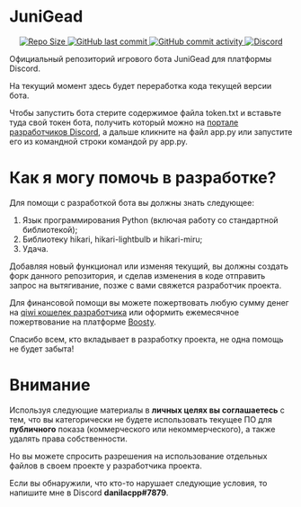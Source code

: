 # JuniGead

<div align="center">

<a class="github-badge" href="https://github.com/danilacpp/JuniGead" tabindex="-1">
<img src="https://img.shields.io/github/repo-size/danilacpp/JuniGead" alt="Repo Size"/>
</a>
<a class="github-badge" href="https://github.com/danilacpp/JuniGead" tabindex="-1">
<img src="https://img.shields.io/github/last-commit/danilacpp/JuniGead" alt="GitHub last commit"/>
</a>
<a class="github-badge" href="https://github.com/danilacpp/JuniGead" tabindex="-1">
<img src="https://img.shields.io/github/commit-activity/m/danilacpp/JuniGead?label=commits" alt="GitHub commit activity"/>
</a>
<a class="github-badge" href="https://discord.com/invite/4jq5xFSksh" tabindex="-1">
<img src="https://img.shields.io/discord/982266650030116906" alt="Discord"/>
</a>

</div>

Официальный репозиторий игрового бота JuniGead для платформы Discord.

На текущий момент здесь будет переработка кода текущей версии бота.

Чтобы запустить бота стерите содержимое файла token.txt и вставьте туда свой токен бота, получить который можно на [портале разработчиков Discord](https://discord.com/developers/applications), а дальше кликните на файл app.py или запустите его из командной строки командой py app.py.

# Как я могу помочь в разработке?

Для помощи с разработкой бота вы должны знать следующее:

1) Язык программирования Python (включая работу со стандартной библиотекой);
2) Библиотеку hikari, hikari-lightbulb и hikari-miru;
3) Удача.

Добавляя новый функционал или изменяя текущий, вы должны создать форк данного репозитория, и сделав изменения в коде отправить запрос на вытягивание, позже с вами свяжется разработчик проекта.

Для финансовой помощи вы можете пожертвовать любую сумму денег на [qiwi кошелек разработчика](https://qiwi.com/n/JUNIGEAD) или оформить ежемесячное пожертвование на платформе [Boosty](https://boosty.to/danilacpp).

Спасибо всем, кто вкладывает в разработку проекта, не одна помощь не будет забыта!

# Внимание

Используя следующие материалы в **личных целях вы соглашаетесь** с тем, что вы категорически не будете использовать текущее ПО для **публичного** показа (коммерческого или некоммерческого), а также удалять права собственности.

Но вы можете спросить разрешения на использование отдельных файлов в своем проекте у разработчика проекта.

Если вы обнаружили, что кто-то нарушает следующие условия, то напишите мне в Discord **danilacpp#7879**.
